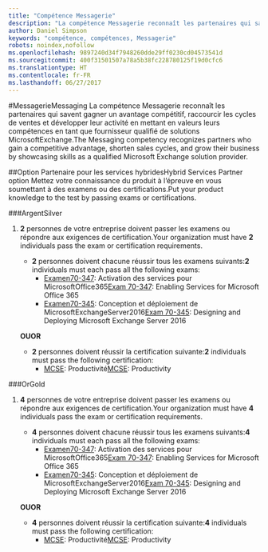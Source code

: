 ```yaml
---
title: "Compétence Messagerie"
description: "La compétence Messagerie reconnaît les partenaires qui savent gagner un avantage compétitif, raccourcir les cycles de ventes et développer leur activité en mettant en valeurs leurs compétences en tant que fournisseur qualifié de solutions MicrosoftExchange."
author: Daniel Simpson
keywords: "compétence, compétences, Messagerie"
robots: noindex,nofollow
ms.openlocfilehash: 9897240d34f7948260dde29ff0230cd04573541d
ms.sourcegitcommit: 400f31501507a78a5b38fc228780125f19d0cfc6
ms.translationtype: HT
ms.contentlocale: fr-FR
ms.lasthandoff: 06/27/2017
---
```

#<a name="messaging"></a><span data-ttu-id="5431f-104">Messagerie</span><span class="sxs-lookup"><span data-stu-id="5431f-104">Messaging</span></span>
<span data-ttu-id="5431f-105">La compétence Messagerie reconnaît les partenaires qui savent gagner un avantage compétitif, raccourcir les cycles de ventes et développer leur activité en mettant en valeurs leurs compétences en tant que fournisseur qualifié de solutions MicrosoftExchange.</span><span class="sxs-lookup"><span data-stu-id="5431f-105">The Messaging competency recognizes partners who gain a competitive advantage, shorten sales cycles, and grow their business by showcasing skills as a qualified Microsoft Exchange solution provider.</span></span>

##<a name="hybrid-services-partner-option"></a><span data-ttu-id="5431f-106">Option Partenaire pour les services hybrides</span><span class="sxs-lookup"><span data-stu-id="5431f-106">Hybrid Services Partner option</span></span>
<span data-ttu-id="5431f-107">Mettez votre connaissance du produit à l’épreuve en vous soumettant à des examens ou des certifications.</span><span class="sxs-lookup"><span data-stu-id="5431f-107">Put your product knowledge to the test by passing exams or certifications.</span></span>

###<a name="silver"></a><span data-ttu-id="5431f-108">Argent</span><span class="sxs-lookup"><span data-stu-id="5431f-108">Silver</span></span>
1. <span data-ttu-id="5431f-109">**2** personnes de votre entreprise doivent passer les examens ou répondre aux exigences de certification.</span><span class="sxs-lookup"><span data-stu-id="5431f-109">Your organization must have **2** individuals pass the exam or certification requirements.</span></span>
    
    - <span data-ttu-id="5431f-110">**2** personnes doivent chacune réussir tous les examens suivants:</span><span class="sxs-lookup"><span data-stu-id="5431f-110">**2** individuals must each pass all the following exams:</span></span>
        - <span data-ttu-id="5431f-111">[Examen70-347](https://www.microsoft.com/en-us/learning/exam-70-347.aspx): Activation des services pour MicrosoftOffice365</span><span class="sxs-lookup"><span data-stu-id="5431f-111">[Exam 70-347](https://www.microsoft.com/en-us/learning/exam-70-347.aspx): Enabling Services for Microsoft Office 365</span></span>
        - <span data-ttu-id="5431f-112">[Examen70-345](https://www.microsoft.com/en-us/learning/exam-70-345.aspx): Conception et déploiement de MicrosoftExchangeServer2016</span><span class="sxs-lookup"><span data-stu-id="5431f-112">[Exam 70-345](https://www.microsoft.com/en-us/learning/exam-70-345.aspx): Designing and Deploying Microsoft Exchange Server 2016</span></span>

    **<span data-ttu-id="5431f-113">OU</span><span class="sxs-lookup"><span data-stu-id="5431f-113">OR</span></span>**

     - <span data-ttu-id="5431f-114">**2** personnes doivent réussir la certification suivante:</span><span class="sxs-lookup"><span data-stu-id="5431f-114">**2** individuals must pass the following certification:</span></span>
        - <span data-ttu-id="5431f-115">[MCSE](https://www.microsoft.com/en-us/learning/mcse-productivity-certification.aspx): Productivité</span><span class="sxs-lookup"><span data-stu-id="5431f-115">[MCSE](https://www.microsoft.com/en-us/learning/mcse-productivity-certification.aspx): Productivity</span></span>

###<a name="gold"></a><span data-ttu-id="5431f-116">Or</span><span class="sxs-lookup"><span data-stu-id="5431f-116">Gold</span></span>
1. <span data-ttu-id="5431f-117">**4** personnes de votre entreprise doivent passer les examens ou répondre aux exigences de certification.</span><span class="sxs-lookup"><span data-stu-id="5431f-117">Your organization must have **4** individuals pass the exam or certification requirements.</span></span>

    - <span data-ttu-id="5431f-118">**4** personnes doivent chacune réussir tous les examens suivants:</span><span class="sxs-lookup"><span data-stu-id="5431f-118">**4** individuals must each pass all the following exams:</span></span>
        - <span data-ttu-id="5431f-119">[Examen70-347](https://www.microsoft.com/en-us/learning/exam-70-347.aspx): Activation des services pour MicrosoftOffice365</span><span class="sxs-lookup"><span data-stu-id="5431f-119">[Exam 70-347](https://www.microsoft.com/en-us/learning/exam-70-347.aspx): Enabling Services for Microsoft Office 365</span></span>
        - <span data-ttu-id="5431f-120">[Examen70-345](https://www.microsoft.com/en-us/learning/exam-70-345.aspx): Conception et déploiement de MicrosoftExchangeServer2016</span><span class="sxs-lookup"><span data-stu-id="5431f-120">[Exam 70-345](https://www.microsoft.com/en-us/learning/exam-70-345.aspx): Designing and Deploying Microsoft Exchange Server 2016</span></span>

    **<span data-ttu-id="5431f-121">OU</span><span class="sxs-lookup"><span data-stu-id="5431f-121">OR</span></span>**

    - <span data-ttu-id="5431f-122">**4** personnes doivent réussir la certification suivante:</span><span class="sxs-lookup"><span data-stu-id="5431f-122">**4** individuals must pass the following certification:</span></span>
        - <span data-ttu-id="5431f-123">[MCSE](https://www.microsoft.com/en-us/learning/mcse-productivity-certification.aspx): Productivité</span><span class="sxs-lookup"><span data-stu-id="5431f-123">[MCSE](https://www.microsoft.com/en-us/learning/mcse-productivity-certification.aspx): Productivity</span></span>


